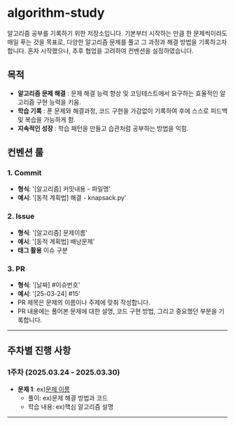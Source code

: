 # algorithm-study

알고리즘 공부를 기록하기 위한 저장소입니다.
기본부터 시작하는 만큼 한 문제씩이라도 매일 푸는 것을 목표로, 
다양한 알고리즘 문제를 풀고 그 과정과 해결 방법을 기록하고자 합니다.
혼자 시작했으나, 추후 협업을 고려하여 컨벤션을 설정하였습니다.

## 목적
- **알고리즘 문제 해결** : 문제 해결 능력 향상 및 코딩테스트에서 요구하는 효율적인 알고리즘 구현 능력을 키움.
- **학습 기록** : 푼 문제와 해결과정, 코드 구현을 가감없이 기록하여 후에 스스로 피드백 및 복습을 가능하게 함.
- **지속적인 성장** : 학습 패턴을 만들고 습관처럼 공부하는 방법을 익힘.

## 컨벤션 룰

### 1. Commit 
- **형식**: '[알고리즘] 커밋내용 - 파일명'
- **예시**: '[동적 계획법] 해결 - knapsack.py'

### 2. Issue
- **형식**: '[알고리즘] 문제이름'
- **예시**: '[동적 계획법] 배낭문제'
- **태그 활용** 이슈 구분

### 3. PR 
- **형식**: '[날짜] #이슈번호'
- **예시**: '[25-03-24] #15'
- PR 제목은 문제의 이름이나 주제에 맞춰 작성합니다.
- PR 내용에는 풀어본 문제에 대한 설명, 코드 구현 방법, 그리고 중요했던 부분을 기록합니다.

---

## 주차별 진행 사항

### 1주차 (2025.03.24 - 2025.03.30)
- **문제 1**: ex)[문제 이름](링크)  
  - 풀이: ex)문제 해결 방법과 코드
  - 학습 내용: ex)핵심 알고리즘 설명

---
